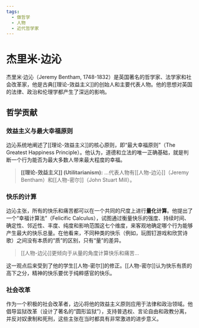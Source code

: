 ```yaml
---
tags:
  - 做哲学
  - 人物
  - 近代哲学家
---
```


# 杰里米·边沁

杰里米·边沁（Jeremy Bentham, 1748-1832）是英国著名的哲学家、法学家和社会改革家，他是古典[[理论-效益主义]]的创始人和主要代表人物。他的思想对英国的法律、政治和伦理学都产生了深远的影响。

## 哲学贡献

### 效益主义与最大幸福原则
边沁系统地阐述了[[理论-效益主义]]的核心原则，即“最大幸福原则”（The Greatest Happiness Principle）。他认为，道德和立法的唯一正确基础，就是判断一个行为能否为最大多数人带来最大程度的幸福。

> **[[理论-效益主义]] (Utilitarianism):** ...代表人物有[[人物-边沁]]（Jeremy Bentham）和[[人物-密尔]]（John Stuart Mill）。

### 快乐的计算
边沁主张，所有的快乐和痛苦都可以在一个共同的尺度上进行**量化计算**。他提出了一个“幸福计算法”（Felicific Calculus），试图通过衡量快乐的强度、持续时间、确定性、邻近性、丰度、纯度和影响范围这七个维度，来客观地确定哪个行为能够产生最大的快乐总量。在他看来，不同种类的快乐（例如，玩图钉游戏和欣赏诗歌）之间没有本质的“质”的区别，只有“量”的差异。

> [[人物-边沁]]更倾向于从量的角度计算快乐和痛苦...

这一观点后来受到了他的学生[[人物-密尔]]的修正。[[人物-密尔]]认为快乐有质的高下之分，精神的快乐要优于纯粹感官的快乐。

### 社会改革
作为一个积极的社会改革者，边沁将他的效益主义原则应用于法律和政治领域。他倡导监狱改革（设计了著名的“圆形监狱”），支持普选权、言论自由和政教分离，并反对奴隶制和死刑，这些主张在当时都具有非常激进的进步意义。
